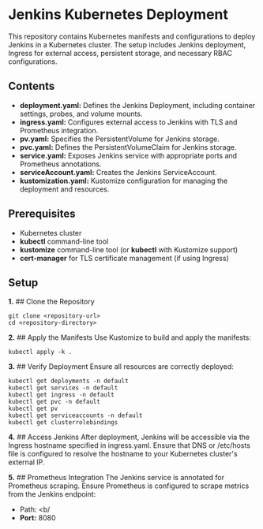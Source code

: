 # Jenkins Kubernetes Deployment
This repository contains Kubernetes manifests and configurations to deploy Jenkins in a Kubernetes cluster. The setup includes Jenkins deployment, Ingress for external access, persistent storage, and necessary RBAC configurations.
## Contents
* <b>deployment.yaml:</b> Defines the Jenkins Deployment, including container settings, probes, and volume mounts.
* <b>ingress.yaml:</b> Configures external access to Jenkins with TLS and Prometheus integration.
* <b>pv.yaml:</b> Specifies the PersistentVolume for Jenkins storage.
* <b>pvc.yaml:</b> Defines the PersistentVolumeClaim for Jenkins storage.
* <b>service.yaml:</b> Exposes Jenkins service with appropriate ports and Prometheus annotations.
* <b>serviceAccount.yaml:</b> Creates the Jenkins ServiceAccount.
* <b>kustomization.yaml:</b> Kustomize configuration for managing the deployment and resources.

## Prerequisites
* Kubernetes cluster
* <b>kubectl</b> command-line tool
* <b>kustomize</b> command-line tool (or <b>kubectl</b> with Kustomize support)
* <b>cert-manager</b> for TLS certificate management (if using Ingress)

## Setup
<b>1.</b> ## Clone the Repository
```
git clone <repository-url>
cd <repository-directory>
```

<b>2.</b> ## Apply the Manifests
Use Kustomize to build and apply the manifests:
```
kubectl apply -k .

```

<b>3.</b> ## Verify Deployment
Ensure all resources are correctly deployed:
```
kubectl get deployments -n default
kubectl get services -n default
kubectl get ingress -n default
kubectl get pvc -n default
kubectl get pv
kubectl get serviceaccounts -n default
kubectl get clusterrolebindings
```

<b>4.</b> ## Access Jenkins
After deployment, Jenkins will be accessible via the Ingress hostname specified in ingress.yaml. Ensure that DNS or /etc/hosts file is configured to resolve the hostname to your Kubernetes cluster's external IP.

<b>5.</b> ## Prometheus Integration
The Jenkins service is annotated for Prometheus scraping. Ensure Prometheus is configured to scrape metrics from the Jenkins endpoint:

* Path: <b/
* <b>Port:</b> 8080
